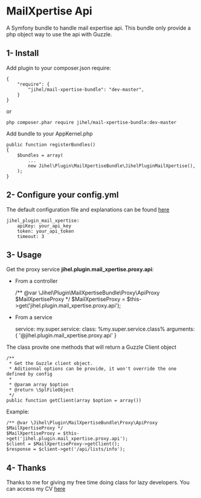 MailXpertise Api
=================

A Symfony bundle to handle mail expertise api.
This bundle only provide a php object way to use the api with Guzzle.


1- Install
----------

Add plugin to your composer.json require:

    {
        "require": {
            "jihel/mail-xpertise-bundle": "dev-master",
        }
    }

or

    php composer.phar require jihel/mail-xpertise-bundle:dev-master

Add bundle to your AppKernel.php

    public function registerBundles()
    {
        $bundles = array(
            ...
            new Jihel\Plugin\MailXpertiseBundle\JihelPluginMailXpertise(),
        );
    }


2- Configure your config.yml
----------------------------

The default configuration file and explanations can be found [here](doc/config.md)


    jihel_plugin_mail_xpertise:
        apiKey: your_api_key
        token: your_api_token
        timeout: 3


3- Usage
--------

Get the proxy service **jihel.plugin.mail_xpertise.proxy.api**:

- From a controller


    /** @var \Jihel\Plugin\MailXpertiseBundle\Proxy\ApiProxy $MailXpertiseProxy */
    $MailXpertiseProxy = $this->get('jihel.plugin.mail_xpertise.proxy.api');

- From a service


    service:
        my.super.service:
            class: %my.super.service.class%
            arguments: { '@jihel.plugin.mail_xpertise.proxy.api' }

The class provite one methods that will return a Guzzle Client object

    /**
     * Get the Guzzle client object.
     * Aditionnal options can be provide, it won't override the one defined by config 
     *
     * @param array $option
     * @return \SplFileObject
     */
    public function getClient(array $option = array())

Example:

    /** @var \Jihel\Plugin\MailXpertiseBundle\Proxy\ApiProxy $MailXpertiseProxy */
    $MailXpertiseProxy = $this->get('jihel.plugin.mail_xpertise.proxy.api');
    $client = $MailXpertiseProxy->getClient();
    $response = $client->get('/api/lists/info');


4- Thanks
---------

Thanks to me for giving my free time doing class for lazy developers.
You can access my CV [here](http://www.joseph-lemoine.fr)
